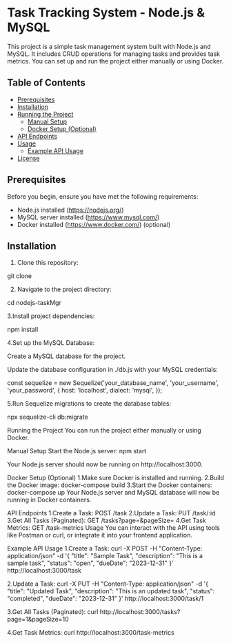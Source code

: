 # Task Tracking System - Node.js & MySQL

This project is a simple task management system built with Node.js and MySQL. 
It includes CRUD operations for managing tasks and provides task metrics. You can set up and run the project either manually or using Docker.

## Table of Contents

- [Prerequisites](#prerequisites)
- [Installation](#installation)
- [Running the Project](#running-the-project)
  - [Manual Setup](#manual-setup)
  - [Docker Setup (Optional)](#docker-setup-optional)
- [API Endpoints](#api-endpoints)
- [Usage](#usage)
  - [Example API Usage](#example-api-usage)
- [License](#license)

## Prerequisites

Before you begin, ensure you have met the following requirements:

- Node.js installed (https://nodejs.org/)
- MySQL server installed (https://www.mysql.com/)
- Docker installed (https://www.docker.com/) (optional)

## Installation

1. Clone this repository:

git clone <repository-url>

2. Navigate to the project directory:

cd nodejs-taskMgr

3.Install project dependencies:

npm install

4.Set up the MySQL Database:

Create a MySQL database for the project.

Update the database configuration in ./db.js with your MySQL credentials:

const sequelize = new Sequelize('your_database_name', 'your_username', 'your_password', {
  host: 'localhost',
  dialect: 'mysql',
});

5.Run Sequelize migrations to create the database tables:

npx sequelize-cli db:migrate

Running the Project
You can run the project either manually or using Docker.

Manual Setup
Start the Node.js server:
	npm start

Your Node.js server should now be running on http://localhost:3000.

Docker Setup (Optional)
1.Make sure Docker is installed and running.
2.Build the Docker image:
	docker-compose build
3.Start the Docker containers:
	docker-compose up
Your Node.js server and MySQL database will now be running in Docker containers.

API Endpoints
1.Create a Task:
	POST /task
2.Update a Task:
	PUT /task/:id
3.Get All Tasks (Paginated):
	GET /tasks?page=<page-number>&pageSize=<page-size>
4.Get Task Metrics:
	GET /task-metrics
Usage
You can interact with the API using tools like Postman or curl, or integrate it into your frontend application.

Example API Usage
1.Create a Task:
curl -X POST -H "Content-Type: application/json" -d '{
  "title": "Sample Task",
  "description": "This is a sample task",
  "status": "open",
  "dueDate": "2023-12-31"
}' http://localhost:3000/task

2.Update a Task:
curl -X PUT -H "Content-Type: application/json" -d '{
  "title": "Updated Task",
  "description": "This is an updated task",
  "status": "completed",
  "dueDate": "2023-12-31"
}' http://localhost:3000/task/1

3.Get All Tasks (Paginated):
curl http://localhost:3000/tasks?page=1&pageSize=10

4.Get Task Metrics:
curl http://localhost:3000/task-metrics